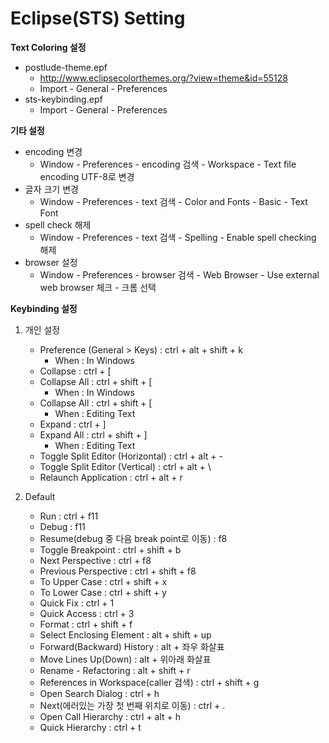 # Eclipse(STS) Setting

**Text Coloring 설정**
* postlude-theme.epf
    * http://www.eclipsecolorthemes.org/?view=theme&id=55128
    * Import - General - Preferences
* sts-keybinding.epf
    * Import - General - Preferences

**기타 설정**
* encoding 변경
    * Window - Preferences - encoding 검색 - Workspace - Text file encoding UTF-8로 변경
* 글자 크기 변경
    * Window - Preferences - text 검색 - Color and Fonts - Basic - Text Font
* spell check 해제
    * Window - Preferences - text 검색 - Spelling - Enable spell checking 해제
* browser 설정
    * Window - Preferences - browser 검색 - Web Browser - Use external web browser 체크 - 크롬 선택

**Keybinding 설정**

1. 개인 설정
    * Preference (General > Keys) : ctrl + alt + shift + k
        * When : In Windows
    * Collapse : ctrl + [
    * Collapse All : ctrl + shift + [
        * When : In Windows
    * Collapse All : ctrl + shift + [
        * When : Editing Text
    * Expand : ctrl + ]
    * Expand All : ctrl + shift + ]
        * When : Editing Text
    * Toggle Split Editor (Horizontal) : ctrl + alt + -
    * Toggle Split Editor (Vertical) : ctrl + alt + \
    * Relaunch Application : ctrl + alt + r

2. Default
    * Run : ctrl + f11
    * Debug : f11
    * Resume(debug 중 다음 break point로 이동) : f8
    * Toggle Breakpoint : ctrl + shift + b
    * Next Perspective : ctrl + f8
    * Previous Perspective : ctrl + shift + f8
    * To Upper Case : ctrl + shift + x
    * To Lower Case : ctrl + shift + y
    * Quick Fix : ctrl + 1
    * Quick Access : ctrl + 3
    * Format : ctrl + shift + f
    * Select Enclosing Element : alt + shift + up
    * Forward(Backward) History : alt + 좌우 화살표
    * Move Lines Up(Down) : alt + 위아래 화살표
    * Rename - Refactoring : alt + shift + r
    * References in Workspace(caller 검색) : ctrl + shift + g
    * Open Search Dialog : ctrl + h
    * Next(에러있는 가장 첫 번째 위치로 이동) : ctrl + .
    * Open Call Hierarchy : ctrl + alt + h
    * Quick Hierarchy : ctrl + t

